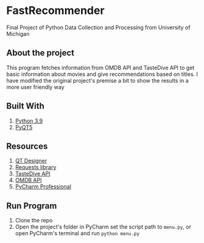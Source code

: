 # FastRecommender
 Final Project of Python Data Collection and Processing from University of Michigan

## About the project
 This program fetches information from OMDB API and TasteDive API to get basic information about movies and give recommendations based on titles. I have modified the original project's premise a bit to show the results in a more user friendly way

## Built With
1. [Python 3.9](https://docs.python.org/3.9/whatsnew/3.9.html)
2. [PyQT5](https://pypi.org/project/PyQt5/)

## Resources
1. [QT Designer](https://doc.qt.io/qt-5/qtdesigner-manual.html)
2. [Requests library](https://pypi.org/project/requests/)
3. [TasteDive API](https://tastedive.com/read/api)
4. [OMDB API](http://www.omdbapi.com)
5. [PyCharm Professional](https://www.jetbrains.com/es-es/pycharm/download/#section=windows)

## Run Program
1. Clone the repo
2. Open the project's folder in PyCharm set the script path to `menu.py`, or open PyCharm's terminal and run `python menu.py`
